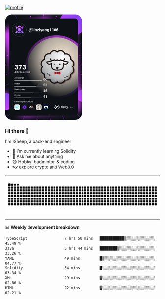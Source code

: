 [![profile](https://user-images.githubusercontent.com/54968314/208005045-e4b42f3b-833d-4242-bfcc-e764865553a2.svg)](https://www.calligrapher.ai/)

<a href="https://app.daily.dev/linziyang1106"><img src="/devcard.png" width="250" alt="ISheep's Dev Card"/></a>

### Hi there 🐏

I'm ISheep, a back-end engineer

- 🔭 I’m currently learning Solidity
- 💬 Ask me about anything
- 😄 Hobby: badminton & coding
- 👓 explore crypto and Web3.0

-------

![](https://raw.githubusercontent.com/ISheepp/ISheepp/output/github-contribution-grid-snake.svg)

-------

📊 **Weekly development breakdown**
<!--START_SECTION:waka-->

```text
TypeScript                 7 hrs 50 mins   ███████████▒░░░░░░░░░░░░░   45.49 %
Java                       5 hrs 44 mins   ████████▒░░░░░░░░░░░░░░░░   33.26 %
YAML                       49 mins         █▒░░░░░░░░░░░░░░░░░░░░░░░   04.77 %
Solidity                   34 mins         █░░░░░░░░░░░░░░░░░░░░░░░░   03.34 %
XML                        29 mins         ▓░░░░░░░░░░░░░░░░░░░░░░░░   02.86 %
HTML                       22 mins         ▓░░░░░░░░░░░░░░░░░░░░░░░░   02.21 %
```

<!--END_SECTION:waka-->
